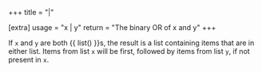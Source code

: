 +++
title = "|"

[extra]
usage = "x | y"
return = "The binary OR of x and y"
+++

If `x` and `y` are both {{ list() }}s, the result is a list containing items that are in either list. Items from list `x` will be first, followed by items from list `y`, if not present in `x`.
